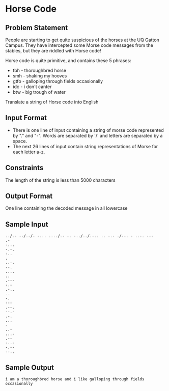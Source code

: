 # Horse Code

## Problem Statement

People are starting to get quite suspicious of the horses at the UQ Gatton Campus. They have intercepted some Morse code messages from the stables, but they are riddled with Horse code!

Horse code is quite primitive, and contains these 5 phrases:

- tbh - thoroughbred horse
- smh - shaking my hooves
- gtfo - galloping through fields occasionally
- idc - i don't canter
- btw - big trough of water


Translate a string of Horse code into English

## Input Format

- There is one line of input containing a string of morse code represented by "." and "-". Words are separated by '/' and letters are separated by a space.
- The next 26 lines of input contain string representations of Morse for each letter a-z.

## Constraints

The length of the string is less than 5000 characters

## Output Format
One line containing the decoded message in all lowercase

## Sample Input

```
../.- --/.-/- -... ..../.- -. -../../.-.. .. -.- ./--. - ..-. ---
.-
-...
-.-.
-..
.
..-.
--.
....
..
.---
-.-
.-..
--
-.
---
.--.
--.-
.-.
...
-
..-
...-
.--
-..-
-.--
--..
```

## Sample Output

```
i am a thoroughbred horse and i like galloping through fields occasionally

```

